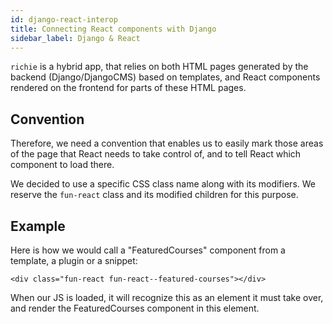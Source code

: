 ```yaml
---
id: django-react-interop
title: Connecting React components with Django
sidebar_label: Django & React
---
```


`richie` is a hybrid app, that relies on both HTML pages generated by the backend (Django/DjangoCMS) based on templates, and React components rendered on the frontend for parts of these HTML pages.

## Convention

Therefore, we need a convention that enables us to easily mark those areas of the page that React needs to take control of, and to tell React which component to load there.

We decided to use a specific CSS class name along with its modifiers. We reserve the `fun-react` class and its modified children for this purpose.

## Example

Here is how we would call a "FeaturedCourses" component from a template, a plugin or a snippet:

    <div class="fun-react fun-react--featured-courses"></div>

When our JS is loaded, it will recognize this as an element it must take over, and render the FeaturedCourses component in this element.
